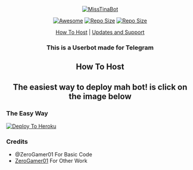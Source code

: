 <p align="center"><a href="Miss Tina Bot"> <img src="https://telegra.ph/file/30e4cd6f0595b76d314b6.jpg" alt="MissTinaBot" /></a></p>



<p align="center"><a href="https://cdn.jsdelivr.net/gh/sindresorhus/awesome@d7305f38d29fed78fa85652e3a63e154dd8e8829/media/badge.svg?label=Repo%20size&style=flat-square"> <img src="https://cdn.jsdelivr.net/gh/sindresorhus/awesome@d7305f38d29fed78fa85652e3a63e154dd8e8829/media/badge.svg?label=Repo%20size&style=flat-square" alt="Awesome" /></a> <a align="center"><a href="https://api.codacy.com/project/badge/Grade/441b48966e9f4b58a643d7c4cee8ba66?label=Repo%20size&style=flat-square"> <img src="https://api.codacy.com/project/badge/Grade/441b48966e9f4b58a643d7c4cee8ba66?label=Repo%20size&style=flat-square" alt="Repo Size" /></a> <a align="center"><a href="https://img.shields.io/github/repo-size/ZeroGamer01/MissSabrina.svg?label=Repo%20size&style=flat-square"> <img src="https://img.shields.io/github/repo-size/ZeroGamer01/MissSabrina.svg?label=Repo%20size&style=flat-square" alt="Repo Size" /></a></p> </p><p align="center"><a href="#how-to-host">How To Host</a> | <a href="#updates-and-support">Updates and Support</a> </p>

<h3 align="center">This is a Userbot made for Telegram</h3>

<h2 align="center">How To Host</h2>

<h2 align="center">The easiest way to deploy mah bot! is click on the image below</h2>

### The Easy Way
[![Deploy To Heroku](https://www.herokucdn.com/deploy/button.svg)](https://heroku.com/deploy)

### Credits
* @ZeroGamer01 For Basic Code
* [ZeroGamer01](https://telegram.dog/cyberboyayush) For Other Work
